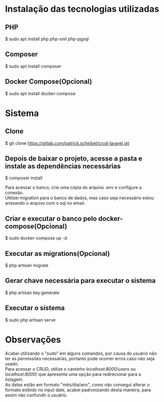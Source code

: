 # Instalação das tecnologias utilizadas
## PHP
$ sudo apt install php php-xml php-pgsql

## Composer
$ sudo apt install composer

## Docker Compose(Opcional)
$ sudo apt install docker-compose

# Sistema
## Clone
$ git clone https://gitlab.com/patrick.scheibel/crud-laravel.git

## Depois de baixar o projeto, acesse a pasta e instale as dependências necessárias
$ composer install

Para acessar o banco, crie uma cópia do arquivo .env e configure a conexão.\
Utilizei migration para o banco de dados, mas caso seja necessário estou anexando o arquivo com o sql no email.

## Criar e executar o banco pelo docker-compose(Opcional)
$ sudo docker-compose up -d

## Executar as migrations(Opcional)
$ php artisan migrate

## Gerar chave necessária para executar o sistema
$ php artisan key:generate

## Executar o sistema 
$ sudo php artisan serve

# Observações
Acabei utilizando o “sudo” em alguns comandos, por causa do usuário não ter as permissões necessárias, portanto pode ocorrer erros caso não seja usado.\
Para acessar o CRUD, utilize o caminho <i>localhost:8000/users</i> ou <i>localhost:8000/</i> que apresenta uma opção para redirecionar para a listagem.\
As datas estão em formato "mês/dia/ano", como não consegui alterar o formato exibido no input date, acabei padronizando desta maneira, para assim não confundir o usuário. 
